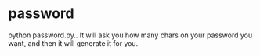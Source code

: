 # password
python password.py..
It will ask you how many chars on your password you want, and then it will generate it for you.
